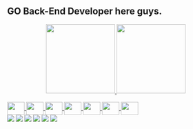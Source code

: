 ## GO Back-End Developer here guys.
<div align="center">
  <a href="https://github.com/onlycodergod">
  <img height="160em" src="https://github-readme-stats.vercel.app/api?username=onlycodergod&show_icons=true&theme=algolia&include_all_commits=true&count_private=true"/>
  <img height="160em" src="https://github-readme-stats.vercel.app/api/top-langs/?username=onlycodergod&layout=compact&langs_count=7&theme=algolia"/>
</div>
  
<div style="display: inline_block"><br>
  <img align="center" height="30" width="40" src="https://icongr.am/devicon/go-original.svg?size=128&color=000000">
  <img align="center" height="30" width="40" src="https://icongr.am/devicon/postgresql-original-wordmark.svg?size=128&color=000000">
  <img align="center" height="30" width="40" src="https://icongr.am/devicon/docker-original.svg?size=128&color=000000">
  <img align="center" height="30" width="40" src="https://icongr.am/devicon/redis-original.svg?size=128&color=000000">
  <img align="center" height="30" width="40" src="https://icongr.am/devicon/linux-original.svg?size=128&color=000000">
  <img align="center" height="30" width="40" src="https://icongr.am/devicon/gitlab-original.svg?size=128&color=000000">
  <img align="center" height="30" width="40" src="https://www.vectorlogo.zone/logos/kubernetes/kubernetes-icon.svg?size=128&color=000000">
 
<div> 
  <a href="https://www.youtube.com/channel/UCuQ2m5d33SRYqjNyueM2cWw" target="_blank"><img src="https://img.shields.io/badge/YouTube-FF0000?style=for-the-badge&logo=youtube&logoColor=white" target="_blank"></a>
  <a href="https://www.instagram.com/orloffsozdatel" target="_blank"><img src="https://img.shields.io/badge/-Instagram-%23E4405F?style=for-the-badge&logo=instagram&logoColor=white" target="_blank"></a>
 	<a href="https://www.twitch.tv/onlycodergod" target="_blank"><img src="https://img.shields.io/badge/Twitch-9146FF?style=for-the-badge&logo=twitch&logoColor=white" target="_blank"></a>
 <a href="https://discord.gg/VHZ8H4cV" target="_blank"><img src="https://img.shields.io/badge/Discord-7289DA?style=for-the-badge&logo=discord&logoColor=white" target="_blank"></a> 
  <a href = "mailto:onlycodergod@gmail.com"><img src="https://img.shields.io/badge/-Gmail-%23333?style=for-the-badge&logo=gmail&logoColor=white" target="_blank"></a>
  <a href="https://www.linkedin.com/in/gocoding" target="_blank"><img src="https://img.shields.io/badge/-LinkedIn-%230077B5?style=for-the-badge&logo=linkedin&logoColor=white" target="_blank"></a> 

 
</div>
